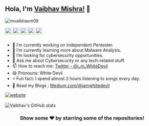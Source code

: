 ## Hola, I'm [Vaibhav Mishra!](https://mvaibhavm09.github.io/) 👋

<p align="left"> <img src="https://komarev.com/ghpvc/?username=mvaibhavm09&label=Views&color=brightgreen&style=plastic" alt="mvaibhavm09" /> </p>

<a href="https://twitter.com/i_m_WhiteDevil">
  <img align="left" alt="Vaibhav's Twitter" width="22px" src="https://cdn.jsdelivr.net/npm/simple-icons@v3/icons/twitter.svg" />
</a>
<a href="https://www.linkedin.com/in/vaibhav-mishra-85178018b/">
  <img align="left" alt=" Vaibhav's Linkdein" width="22px" src="https://cdn.jsdelivr.net/npm/simple-icons@v3/icons/linkedin.svg" />
</a>
<a href="https://github.com/mvaibhavm09">
  <img align="left" alt="Vaibhav's Github" width="22px" src="https://cdn.jsdelivr.net/npm/simple-icons@v3/icons/github.svg" />
</a>
<a href="https://t.me/mvaibhavm09">
  <img align="left" alt="Vaibhav's Telegram" width="22px" src="https://cdn.jsdelivr.net/npm/simple-icons@v3/icons/telegram.svg" />
</a>
<a href="https://discord.gg/bBztefq">
  <img align="left" alt="Vaibhav's Discord" width="22px" src="https://cdn.jsdelivr.net/npm/simple-icons@3.13.0/icons/discord.svg" />
</a>

<br/>
<br/>


- 🔭 I’m currently working on Independent Pentester.
- 🌱 I’m currently learning more about Malware Analysis.
- 🤔 I’m looking for cybersecurity opportunities.
- 💬 Ask me about Cybersecurity or any tech-related stuff.
- 📫 How to reach me: [Twitter - @i_m_WhiteDevil](https://twitter.com/i_m_WhiteDevil)
- 😄 Pronouns: White Devil
- ⚡ Fun fact: I spend almost 2 hours listening to songs every day.
- 📄  Read my Blogs : [Medium.com/@iamwhitedevil](https://medium.com/@iamwhitedevil)

[![website](https://img.shields.io/badge/PortfolioWebsite-2648ff?style=flat-square&logo=google-chrome)](https://mvaibhavm09.github.io/)
<br></br>
![Vaibhav's GitHub stats](https://github-readme-stats.vercel.app/api?username=mvaibhavm09&show_icons=true&theme=dark)


</div>



<div align="center">

### Show some ❤️ by starring some of the repositories!

</div>


